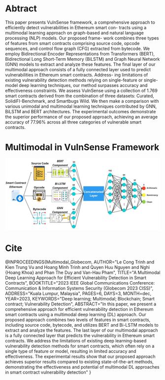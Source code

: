 # Abtract
This paper presents VulnSense framework, a comprehensive approach to efficiently detect vulnerabilities in Ethereum smart con-
tracts using a multimodal learning approach on graph-based and natural language processing (NLP) models. Our proposed frame-
work combines three types of features from smart contracts comprising source code, opcode sequences, and control flow graph
(CFG) extracted from bytecode. We employ Bidirectional Encoder Representations from Transformers (BERT), Bidirectional Long
Short-Term Memory (BiLSTM) and Graph Neural Network (GNN) models to extract and analyze these features. The final layer of
our multimodal approach consists of a fully connected layer used to predict vulnerabilities in Ethereum smart contracts. Address-
ing limitations of existing vulnerability detection methods relying on single-feature or single-model deep learning techniques, our
method surpasses accuracy and effectiveness constraints. We assess VulnSense using a collection of 1.769 smart contracts derived
from the combination of three datasets: Curated, SolidiFI-Benchmark, and Smartbugs Wild. We then make a comparison with
various unimodal and multimodal learning techniques contributed by GNN, BiLSTM and BERT architectures. The experimental
outcomes demonstrate the superior performance of our proposed approach, achieving an average accuracy of 77.96% across all
three categories of vulnerable smart contracts.

# Multimodal in VulnSense Framework
![VulnSense Framework](images/Multimodal_Vulnsense.jpg)

# Cite
@INPROCEEDINGS{Multimodal_Globecom,
AUTHOR="Le Cong Trinh and Kien Trung Vu and Hoang Minh Trinh and Quyen Huu Nguyen
and Nghi {Hoang Khoa} and Phan The Duy and Van-Hau Pham",
TITLE="A Multimodal Deep Learning Approach for Efficient Vulnerability Detection
in Smart Contracts",
BOOKTITLE="2023 IEEE Global Communications Conference: Communication \& Information
Systems Security (Globecom 2023 CISS)",
ADDRESS="Kuala Lumpur, Malaysia",
PAGES=6,
DAYS=3,
MONTH=dec,
YEAR=2023,
KEYWORDS="Deep learning; Multimodal; Blockchain; Smart contract; Vulnerability
Detection",
ABSTRACT="In this paper, we present a comprehensive approach for efficient
vulnerability detection in Ethereum smart contracts using a multimodal deep
learning (DL) approach. Our proposed approach combines two levels of
features in smart contracts, including source code, bytecode, and utilizes
BERT and Bi-LSTM models to extract and analyze the features. The last layer
of our multimodal approach is a fully connected layer that predicts the
vulnerability in Ethereum smart contracts. We address the limitations of
existing deep learning-based vulnerability detection methods for smart
contracts, which often rely on a single type of feature or model, resulting
in limited accuracy and effectiveness. The experimental results show that
our proposed approach achieves superior results compared to existing
state-of-the-art methods, demonstrating the effectiveness and potential of
multimodal DL approaches in smart contract vulnerability detection"
}
 
